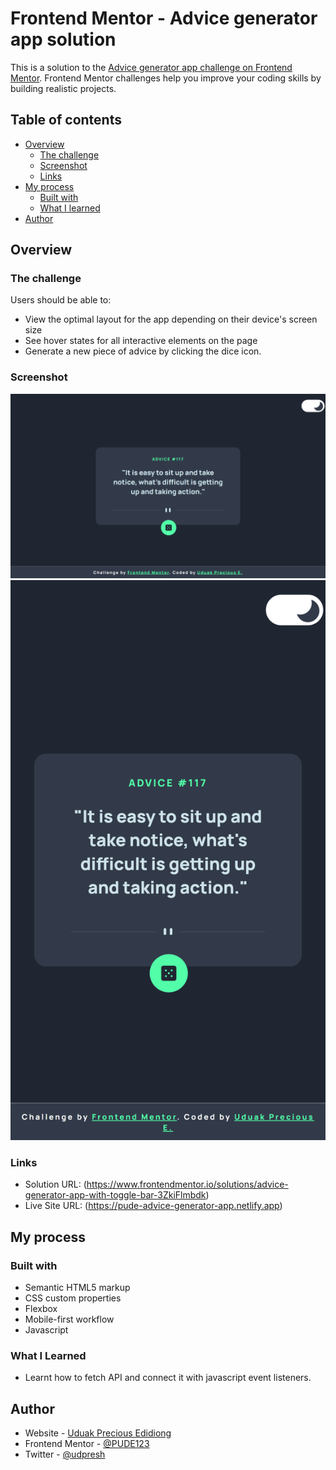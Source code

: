 # Frontend Mentor - Advice generator app solution

This is a solution to the [Advice generator app challenge on Frontend Mentor](https://www.frontendmentor.io/challenges/advice-generator-app-QdUG-13db/hub). Frontend Mentor challenges help you improve your coding skills by building realistic projects. 


## Table of contents

- [Overview](#overview)
  - [The challenge](#the-challenge)
  - [Screenshot](#screenshot)
  - [Links](#links)
- [My process](#my-process)
  - [Built with](#built-with)
  - [What I learned](#what-i-learned)
- [Author](#author)


## Overview

### The challenge

Users should be able to:

- View the optimal layout for the app depending on their device's screen size
- See hover states for all interactive elements on the page
- Generate a new piece of advice by clicking the dice icon.


### Screenshot

![Desktop View](https://github.com/PUDE123/Advice-generator-app/blob/main/advice-generator-app-main/design/desktop-design.png)
![Mobile View](https://github.com/PUDE123/Advice-generator-app/blob/main/advice-generator-app-main/design/mobile-design.jpg)


### Links

- Solution URL: (https://www.frontendmentor.io/solutions/advice-generator-app-with-toggle-bar-3ZkiFlmbdk)
- Live Site URL: (https://pude-advice-generator-app.netlify.app)

## My process

### Built with

- Semantic HTML5 markup
- CSS custom properties
- Flexbox
- Mobile-first workflow
- Javascript

### What I Learned

- Learnt how to fetch API and connect it with javascript event listeners.

## Author

- Website - [Uduak Precious Edidiong](https://pudesdesignstudio.netlify.app/)
- Frontend Mentor - [@PUDE123](https://www.frontendmentor.io/profile/PUDE123)
- Twitter - [@udpresh](https://www.twitter.com/udpresh/)


